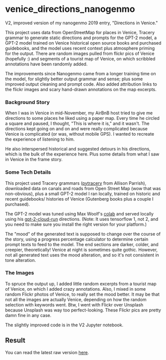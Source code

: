 # venice_directions_nanogenmo

V2, improved version of my nanogenmo 2019 entry, "Directions in Venice." 

This project uses data from OpenStreetMap for places in Venice, Tracery grammar to generate static directions and prompts for the GPT-2 model, a GPT-2 model trained on Venice historical open source books and purchased guidebooks, and the model uses recent context plus atmosphere priming for the output.  There are random images pulled from flickr pics of Venice (hopefully :) and segments of a tourist map of Venice, on which scribbled annotations have been randomly added.

The improvements since Nanogenmo came from a longer training time on the model, for slightly better output grammar and sense; plus some improved output cleaning and prompt code.  Also added attribution links to the flickr images and scary hand-drawn annotations on the map excerpts.

### Background Story

When I was in Venice in mid-November, my AirBnB host tried to give me directions to some places he liked using a paper map.  Every time he circled a square and paused, I thought, "This is where it is," and it wasn't.  The directions kept going on and on and were really complicated because Venice is complicated (or was, without mobile GPS).  I wanted to recreate the experience of listening to him.

He also interspersed historical and suggested detours in his directions, which is the bulk of the experience here.  Plus some details from what I saw in Venice in the frame story.

### Some Tech Details

This project used Tracery grammars ([pytracery](https://github.com/aparrish/pytracery) from Allison Parrish), downloaded data on canals and roads from Open Street Map (wow that was non-obvious), plus a small GPT-2 model I ran locally, trained on historic and recent guidebooks/ histories of Venice (Gutenberg books plus a couple I purchased).

The GPT-2 model was tuned using Max Woolf's [colab](https://colab.research.google.com/drive/1VLG8e7YSEwypxU-noRNhsv5dW4NfTGce#scrollTo=aeXshJM-Cuaf) and served locally using his [gpt-2-cloud-run](https://github.com/minimaxir/gpt-2-cloud-run) directions.  (Note: It uses tensorflow 1, not 2, and you need to make sure you install the right version for your platform.)

The "mood" of the generated text is supposed to change over the course of the story, using a progress percentage calculator to determine certain prompt texts to feed to the model.  The end sections are darker, colder, and creepier, theoretically!  Venice at night is sometimes quite gothic. However, not all generated text uses the mood alteration, and so it's not consistent in tone alteration.


### The Images

To spruce the output up, I added little random excerpts from a tourist map of Venice, on which I added crazy annotations.  Also, I mixed in some random Flickr photos of Venice, to really set the mood better.  It may be that not all the images are actually Venice, depending on how the random selection with keywords went. Btw, I went with Flickr over Unsplash because Unsplash was way too perfect-looking.  These Flickr pics are pretty damn fine in any case. 

The slightly improved code is in the V2 Jupyter notebook.

## Result

You can read the latest raw version [here](raw7/results_raw7.md).